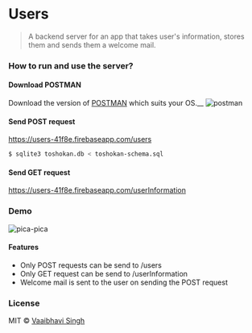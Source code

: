 # Users

> A backend server for an app that takes user's information, stores them and sends them a welcome mail.

### How to run and use the server?

#### Download POSTMAN
Download the version of [POSTMAN](https://www.getpostman.com/apps) which suits your OS.__
<img src="https://s22.postimg.cc/hiwuayl0x/postman.png" alt="postman">


#### Send POST request  
https://users-41f8e.firebaseapp.com/users

```sh
$ sqlite3 toshokan.db < toshokan-schema.sql
```

#### Send GET request
https://users-41f8e.firebaseapp.com/userInformation


### Demo
<img src="https://cdn.vox-cdn.com/uploads/chorus_asset/file/655234/tumblr_mj3mo3MGAf1r0dbsno1_500.0.gif" alt="pica-pica">

#### Features
* Only POST requests can be send to /users
* Only GET request can be send to /userInformation
* Welcome mail is sent to the user on sending the POST request

### License
MIT © [Vaaibhavi Singh](https://github.com/VaaibhaviSingh)

